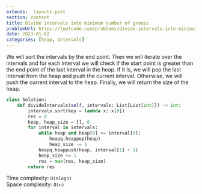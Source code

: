 ```yaml
---
extends: _layouts.post
section: content
title: Divide intervals into minimum number of groups
problemUrl: https://leetcode.com/problems/divide-intervals-into-minimum-number-of-groups/
date: 2023-01-02
categories: [heap, intervals]
---
```


We will sort the intervals by the end point. Then we will iterate over the intervals and for each interval we will check if the start point is greater than the end point of the last interval in the heap. If it is, we will pop the last interval from the heap and push the current interval. Otherwise, we will push the current interval to the heap. Finally, we will return the size of the heap.

```python
class Solution:
    def divideIntervals(self, intervals: List[List[int]]) -> int:
        intervals.sort(key = lambda x: x[0])
        res = 0
        heap, heap_size = [], 0
        for interval in intervals:
            while heap and heap[0] <= interval[0]:
                heapq.heappop(heap)
                heap_size -= 1
            heapq.heappush(heap, interval[1] + 1)
            heap_size += 1
            res = max(res, heap_size)
        return res
```

Time complexity: `O(nlogn)` <br/>
Space complexity: `O(n)`